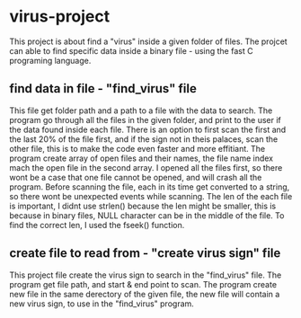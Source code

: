 # virus-project
This project is about find a "virus" inside a given folder of files.
The projcet can able to find specific data inside a binary file - using the fast C programing language. 

## find data in file - "find_virus" file
This file get folder path and a path to a file with the data to search.
The program go through all the files in the given folder, and print to the user if the data found inside each file.
There is an option to first scan the first and the last 20% of the file first, and if the sign not in theis palaces, scan the other file, this is to make the code even faster and more effitiant.
The program create array of open files and their names, the file name index mach the open file in the second array.
I opened all the files first, so there wont be a case that one file cannot be opened, and will crash all the program.
Before scanning the file, each in its time get converted to a string, so there wont be unexpected events while scanning.
The len of the each file is important, I didnt use strlen() because the len might be smaller, this is because in binary files, NULL character can be in the middle of the file.
To find the correct len, I used the fseek() function.

## create file to read from - "create virus sign" file
This project file create the virus sign to search in the "find_virus" file. 
The program get file path, and start & end point to scan.
The program create new file in the same derectory of the given file, the new file will contain a new virus sign, to use in the "find_virus" program. 
